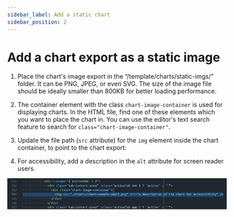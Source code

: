 ```yaml
---
sidebar_label: Add a static chart
sidebar_position: 2
---
```


# Add a chart export as a static image

1. Place the chart's image export in the “/template/charts/static-imgs/” folder. It can be PNG, JPEG, or even SVG. The size of the image file should be ideally smaller than 800KB for better loading performance.

2. The container element with the class `chart-image-container` is used for displaying charts. In the HTML file, find one of these elements which you want to place the chart in. You can use the editor's text search feature to search for `class="chart-image-container"`.

3. Update the file path (`src` attribute) for the `img` element inside the chart container, to point to the chart export:

4. For accessibility, add a description in the `alt` attribute for screen reader users.

![Image of vs code editing HTML](/img/tutorial/static-chart-html.png)
